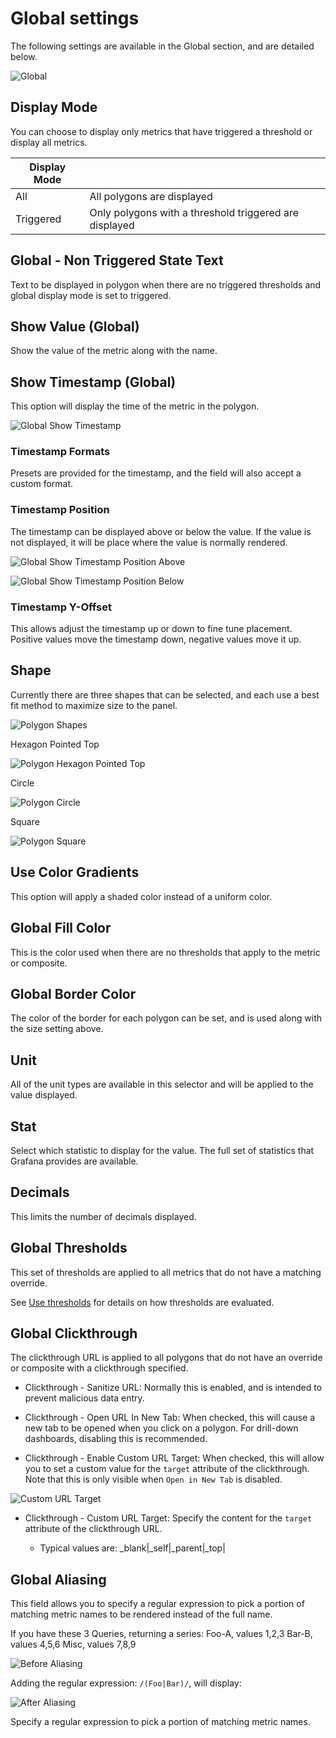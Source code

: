 
# Global settings

The following settings are available in the Global section, and are detailed below.

![Global](https://raw.githubusercontent.com/grafana/grafana-polystat-panel/v2.x/src/img/screenshots/polystat-v2-global-all.png)

## Display Mode

You can choose to display only metrics that have triggered a threshold or display all metrics.

| Display Mode |                                                        |
|--------------|--------------------------------------------------------|
| All          | All polygons are displayed                             |
| Triggered    | Only polygons with a threshold triggered are displayed |

## Global - Non Triggered State Text

Text to be displayed in polygon when there are no triggered thresholds and global display mode is set to triggered.

## Show Value (Global)

Show the value of the metric along with the name.

## Show Timestamp (Global)

This option will display the time of the metric in the polygon.

![Global Show Timestamp](https://raw.githubusercontent.com/grafana/grafana-polystat-panel/v2.x/src/img/screenshots/polystat-v2-global-showtimestamp.png)

### Timestamp Formats

Presets are provided for the timestamp, and the field will also accept a custom format.

### Timestamp Position

The timestamp can be displayed above or below the value.  If the value is not displayed, it will be place where the value is normally rendered.

![Global Show Timestamp Position Above](https://raw.githubusercontent.com/grafana/grafana-polystat-panel/v2.x/src/img/screenshots/polystat-v2-global-timestamp-above.png)

![Global Show Timestamp Position Below](https://raw.githubusercontent.com/grafana/grafana-polystat-panel/v2.x/src/img/screenshots/polystat-v2-global-timestamp-below.png)

### Timestamp Y-Offset

This allows adjust the timestamp up or down to fine tune placement. Positive values move the timestamp down, negative values move it up.

## Shape

Currently there are three shapes that can be selected, and each use a best fit method to maximize size to the panel.

![Polygon Shapes](https://raw.githubusercontent.com/grafana/grafana-polystat-panel/v2.x/src/img/screenshots/polystat-v2-global-shapes.png)

Hexagon Pointed Top

![Polygon Hexagon Pointed Top](https://raw.githubusercontent.com/grafana/grafana-polystat-panel/v2.x/src/img/screenshots/polystat-v2-shape-hexagon-pointed-top.png)

Circle

![Polygon Circle](https://raw.githubusercontent.com/grafana/grafana-polystat-panel/v2.x/src/img/screenshots/polystat-v2-shape-circle.png)

Square

![Polygon Square](https://raw.githubusercontent.com/grafana/grafana-polystat-panel/v2.x/src/img/screenshots/polystat-v2-shape-square.png)

## Use Color Gradients

This option will apply a shaded color instead of a uniform color.

## Global Fill Color

This is the color used when there are no thresholds that apply to the metric or composite.

## Global Border Color

The color of the border for each polygon can be set, and is used along with the size setting above.

## Unit

All of the unit types are available in this selector and will be applied to the value displayed.

## Stat

Select which statistic to display for the value.  The full set of statistics that Grafana provides are available.

## Decimals

This limits the number of decimals displayed.

## Global Thresholds

This set of thresholds are applied to all metrics that do not have a matching override.

See [Use thresholds](./Polystat-docs-thresholds.md) for details on how thresholds are evaluated.

## Global Clickthrough

The clickthrough URL is applied to all polygons that do not have an override or composite with a clickthrough specified.

- Clickthrough - Sanitize URL: Normally this is enabled, and is intended to prevent malicious data entry.

- Clickthrough - Open URL In New Tab: When checked, this will cause a new tab to be opened when you click on a polygon.  For drill-down dashboards, disabling this is recommended.

- Clickthrough - Enable Custom URL Target: When checked, this will allow you to set a custom value for the `target` attribute of the clickthrough. Note that this is only visible when `Open in New Tab` is disabled.

![Custom URL Target](https://raw.githubusercontent.com/grafana/grafana-polystat-panel/v2.x/src/img/screenshots/polystat-v2-custom-clickthrough-target.png)

- Clickthrough - Custom URL Target: Specify the content for the `target` attribute of the clickthrough URL. 

  - Typical values are: _blank|_self|_parent|_top|

## Global Aliasing

This field allows you to specify a regular expression to pick a portion of matching metric names to be rendered instead of the full name.

If you have these 3 Queries, returning a series:
Foo-A, values 1,2,3
Bar-B, values 4,5,6
Misc, values 7,8,9

![Before Aliasing](https://raw.githubusercontent.com/grafana/grafana-polystat-panel/v2.x/src/img/screenshots/regex-alias-before.png)

Adding the regular expression: `/(Foo|Bar)/`, will display:

![After Aliasing](https://raw.githubusercontent.com/grafana/grafana-polystat-panel/v2.x/src/img/screenshots/regex-alias-after.png)

Specify a regular expression to pick a portion of matching metric names.

